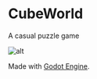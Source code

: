 # CubeWorld

A casual puzzle game

![alt](https://link)

Made with [Godot Engine](https://godotengine.org).
